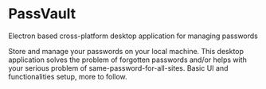 # PassVault
Electron based cross-platform desktop application for managing passwords

Store and manage your passwords on your local machine. This desktop application solves the problem of forgotten passwords and/or helps with your serious problem of same-password-for-all-sites.
Basic UI and functionalities setup, more to follow.

